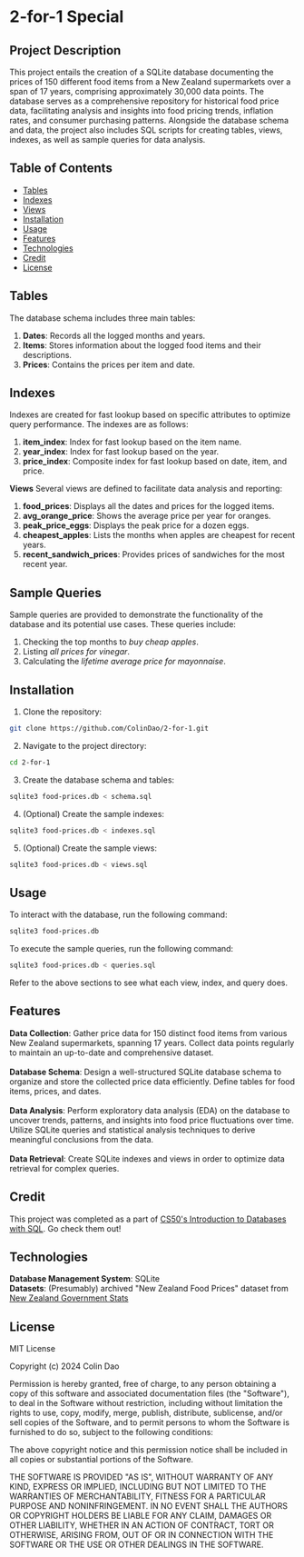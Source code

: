 # 2-for-1 Special

## Project Description

This project entails the creation of a SQLite database documenting the prices of 150 different food items from a New Zealand 
supermarkets over a span of 17 years, comprising approximately 30,000 data points. The database serves as a comprehensive 
repository for historical food price data, facilitating analysis and insights into food pricing trends, inflation rates, and consumer purchasing patterns.
Alongside the database schema and data, the project also includes SQL scripts for creating tables, views, indexes, as well as sample queries for data analysis.

## Table of Contents

- [Tables](#tables)
- [Indexes](#indexes)
- [Views](#views)
- [Installation](#installation)
- [Usage](#usage)
- [Features](#features)
- [Technologies](#technologies)
- [Credit](#credit)
- [License](#license)

## Tables
The database schema includes three main tables:

1. **Dates**: Records all the logged months and years.
2. **Items**: Stores information about the logged food items and their descriptions.
3. **Prices**: Contains the prices per item and date.
 
## Indexes
Indexes are created for fast lookup based on specific attributes to optimize query performance. The indexes are as follows:

1. **item_index**: Index for fast lookup based on the item name.
2. **year_index**: Index for fast lookup based on the year.
3. **price_index**: Composite index for fast lookup based on date, item, and price.

**Views**
Several views are defined to facilitate data analysis and reporting:

1. **food_prices**: Displays all the dates and prices for the logged items.
2. **avg_orange_price**: Shows the average price per year for oranges.
3. **peak_price_eggs**: Displays the peak price for a dozen eggs.
4. **cheapest_apples**: Lists the months when apples are cheapest for recent years.
5. **recent_sandwich_prices**: Provides prices of sandwiches for the most recent year.
   
## Sample Queries
Sample queries are provided to demonstrate the functionality of the database and its potential use cases. These queries include:

1. Checking the top months to *buy cheap apples*.
2. Listing *all prices for vinegar*.
3. Calculating the *lifetime average price for mayonnaise*.

## Installation

1. Clone the repository:

```bash
git clone https://github.com/ColinDao/2-for-1.git
```

2. Navigate to the project directory:

```bash
cd 2-for-1
```

3. Create the database schema and tables:

```bash
sqlite3 food-prices.db < schema.sql
```

4. (Optional) Create the sample indexes:
   
```bash
sqlite3 food-prices.db < indexes.sql
```

5. (Optional) Create the sample views:
   
```bash
sqlite3 food-prices.db < views.sql
```

## Usage

To interact with the database, run the following command:

```bash
sqlite3 food-prices.db
```

To execute the sample queries, run the following command:

```bash
sqlite3 food-prices.db < queries.sql
```

Refer to the above sections to see what each view, index, and query does.

## Features

**Data Collection**: Gather price data for 150 distinct food items from various New Zealand supermarkets, spanning 17 years. 
Collect data points regularly to maintain an up-to-date and comprehensive dataset. <br />
<br />
**Database Schema**: Design a well-structured SQLite database schema to organize and store the collected price data efficiently. 
Define tables for food items, prices, and dates.<br />
<br />
**Data Analysis**: Perform exploratory data analysis (EDA) on the database to uncover trends, patterns, and insights into food price 
fluctuations over time. Utilize SQLite queries and statistical analysis techniques to derive meaningful conclusions from the data.<br />
<br />
**Data Retrieval**: Create SQLite indexes and views in order to optimize data retrieval for complex queries.

## Credit

This project was completed as a part of [CS50's Introduction to Databases with SQL](https://cs50.harvard.edu/sql/2024/). Go check them out!

## Technologies
**Database Management System**: SQLite <br />
**Datasets**: (Presumably) archived "New Zealand Food Prices" dataset from [New Zealand Government Stats](https://www.stats.govt.nz/large-datasets/csv-files-for-download/)

## License

MIT License

Copyright (c) 2024 Colin Dao

Permission is hereby granted, free of charge, to any person obtaining a copy
of this software and associated documentation files (the "Software"), to deal
in the Software without restriction, including without limitation the rights
to use, copy, modify, merge, publish, distribute, sublicense, and/or sell
copies of the Software, and to permit persons to whom the Software is
furnished to do so, subject to the following conditions:

The above copyright notice and this permission notice shall be included in all
copies or substantial portions of the Software.

THE SOFTWARE IS PROVIDED "AS IS", WITHOUT WARRANTY OF ANY KIND, EXPRESS OR
IMPLIED, INCLUDING BUT NOT LIMITED TO THE WARRANTIES OF MERCHANTABILITY,
FITNESS FOR A PARTICULAR PURPOSE AND NONINFRINGEMENT. IN NO EVENT SHALL THE
AUTHORS OR COPYRIGHT HOLDERS BE LIABLE FOR ANY CLAIM, DAMAGES OR OTHER
LIABILITY, WHETHER IN AN ACTION OF CONTRACT, TORT OR OTHERWISE, ARISING FROM,
OUT OF OR IN CONNECTION WITH THE SOFTWARE OR THE USE OR OTHER DEALINGS IN THE
SOFTWARE.
